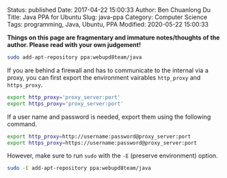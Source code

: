 Status: published
Date: 2017-04-22 15:00:33
Author: Ben Chuanlong Du
Title: Java PPA for Ubuntu
Slug: java-ppa
Category: Computer Science
Tags: programming, Java, Ubuntu, PPA
Modified: 2020-05-22 15:00:33

**Things on this page are fragmentary and immature notes/thoughts of the author. Please read with your own judgement!**

```bash
sudo add-apt-repository ppa:webupd8team/java
```
If you are behind a firewall and has to communicate to the internal via a proxy,
you can first export the environment vairables `http_proxy` and `https_proxy`.
```bash
export http_proxy='proxy_server:port'
export https_proxy='proxy_server:port'
```
If a user name and password is needed, 
export them using the following command.
```bash
export http_proxy=http://username:password@proxy_server:port
export https_proxy=https://username:password@proxy_server:port
```
However, make sure to run `sudo` with the `-E` (preserve environment) option.
```bash
sudo -E add-apt-repository ppa:webupd8team/java
```
